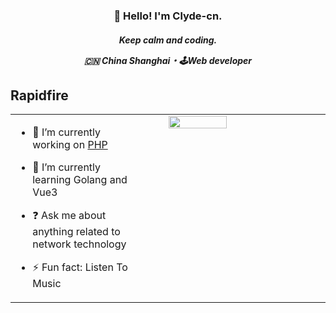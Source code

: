 
<h3 align="center">👋 Hello! I'm Clyde-cn.</h3>
<h5 align="center">Keep calm and coding.</p>
<p align="center">🇨🇳 China Shanghai・🕹Web developer</p>

<p id="baoshuo-age" align="center" style="display: none;"></p>

## Rapidfire  
<table><tr><td valign="top" width="42%">

- 🔭 I’m currently working on [PHP](https://www.php.net)  
  

- 🌱 I’m currently learning Golang and Vue3  
  

- ❓ Ask me about anything related to network technology  
  

- ⚡ Fun fact: Listen To Music  


</td><td valign="top" width="58%">

<div align="center">
<img src="https://github-readme-stats.vercel.app/api?username=clyde-cn&show_icons=true&count_private=true&hide_border=true" align="left" style="width: 58%" />
</div>  
</td></tr></table>  

<br/>  
